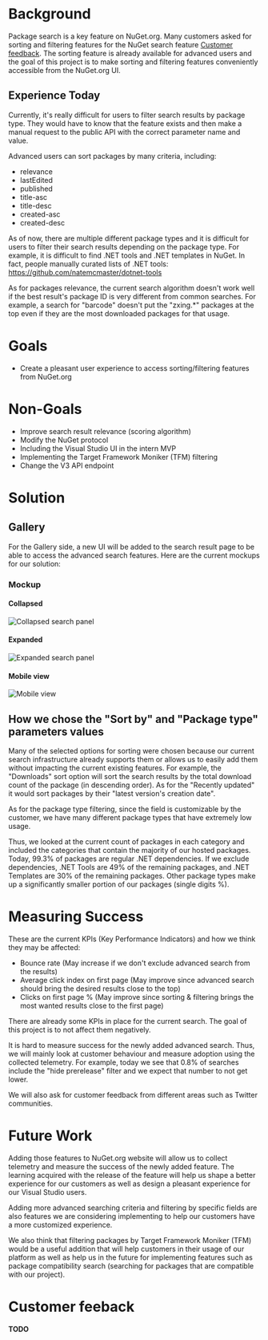 # Background
Package search is a key feature on NuGet.org. Many customers asked for sorting and filtering features for the NuGet search feature [Customer feedback](#Customer-feedback). The sorting feature is already available for advanced users and the goal of this project is to make sorting and filtering features conveniently accessible from the NuGet.org UI.

## Experience Today
Currently, it's really difficult for users to  filter search results by package type. They would have to know that the feature exists and then make a manual request to the public API with the correct parameter name and value. 

Advanced users can sort packages by many criteria, including:
* relevance
* lastEdited
* published
* title-asc
* title-desc
* created-asc
* created-desc

As of now, there are multiple different package types and it is difficult for users to filter their search results depending on the package type. For example, it is difficult to find .NET tools and .NET templates in NuGet. In fact, people manually curated lists of .NET tools: https://github.com/natemcmaster/dotnet-tools


As for packages relevance, the current search algorithm doesn't work well if the best result's package ID is very different from common searches. For example, a search for "barcode" doesn't put the "zxing.*" packages at the top even if they are the most downloaded packages for that usage.

# Goals
* Create a pleasant user experience to access sorting/filtering features from NuGet.org 
	
# Non-Goals
* Improve search result relevance (scoring algorithm)
* Modify the NuGet protocol
* Including the Visual Studio UI in the intern MVP
* Implementing the Target Framework Moniker (TFM) filtering
* Change the V3 API endpoint

# Solution

## Gallery
For the Gallery side, a new UI will be added to the search result page to be able to access the advanced search features. Here are the current mockups for our solution:

### Mockup
#### Collapsed
![Collapsed search panel](https://user-images.githubusercontent.com/65630625/85337567-bc9df880-b4ae-11ea-8a0d-f3fc66244b7b.png)

#### Expanded
![Expanded search panel](https://user-images.githubusercontent.com/65630625/85337622-d3dce600-b4ae-11ea-8065-5da4a5a828ec.png)

#### Mobile view
![Mobile view](https://user-images.githubusercontent.com/65630625/85337737-fff86700-b4ae-11ea-8282-60f39a661ec6.png)


## How we chose the "Sort by" and "Package type" parameters values
Many of the selected options for sorting were chosen because our current search infrastructure already supports them or allows us to easily add them without impacting the current existing features. For example, the "Downloads" sort option will sort the search results by the total download count of the package (in descending order). As for the "Recently updated" it would sort packages by their "latest version's creation date".

As for the package type filtering, since the field is customizable by the customer, we have many different package types that have extremely low usage.

Thus, we looked at the current count of packages in  each category and included the categories that contain the majority of our hosted packages. Today, 99.3% of packages are regular .NET dependencies. If we exclude dependencies, .NET Tools are 49% of the remaining packages, and .NET Templates are 30% of the remaining packages. Other package types make up a significantly smaller portion of our packages (single digits %).

# Measuring Success

These are the current KPIs (Key Performance Indicators) and how we think they may be affected:
* Bounce rate (May increase if we don't exclude advanced search from the results)
* Average click index on first page (May improve since advanced search should bring the desired results close to the top)
* Clicks on first page % (May improve since sorting & filtering brings the most wanted results close to the first page)

There are already some KPIs in place for the current search. The goal of this project is to not affect them negatively.

It is hard to measure success for the newly added advanced search. Thus, we will mainly look at customer behaviour and measure adoption using the collected telemetry.  For example, today we see that 0.8% of searches include the "hide prerelease" filter and we expect that number to not get lower.

We will also ask for customer feedback from different areas such as Twitter communities.

# Future Work
Adding those features to NuGet.org website will allow us to collect telemetry and measure the success of the newly added feature. The learning acquired with the release of the feature will help us shape a better experience for our customers as well as design a pleasant experience for our Visual Studio users.

Adding more advanced searching criteria and filtering by specific fields are also features we are considering implementing to help our customers have a more customized experience.

We also think that filtering packages by Target Framework Moniker (TFM) would be a useful addition that will help   customers in their usage of our platform as well as help us in the future for implementing features such as package compatibility search (searching for packages that are compatible with our project).

# Customer feeback

**TODO**
